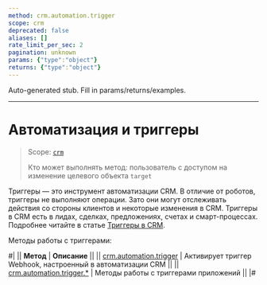 ```yaml
---
method: crm.automation.trigger
scope: crm
deprecated: false
aliases: []
rate_limit_per_sec: 2
pagination: unknown
params: {"type":"object"}
returns: {"type":"object"}
---
```


Auto-generated stub. Fill in params/returns/examples.

---

# Автоматизация и триггеры

> Scope: [`crm`](../../scopes/permissions.md)
>
> Кто может выполнять метод: пользователь с доступом на изменение целевого объекта `target` 

Триггеры — это инструмент автоматизации CRM. В отличие от роботов, триггеры не выполняют операции. Зато они могут отслеживать действия со стороны клиентов и некоторые изменения в CRM. Триггеры в CRM есть в лидах, сделках, предложениях, счетах и смарт-процессах. Подробнее читайте в статье [Триггеры в CRM](https://helpdesk.bitrix24.ru/open/16547632/).

Методы работы с триггерами:

#|
|| **Метод** | **Описание** ||
|| [crm.automation.trigger](./crm-automation-trigger.md) | Активирует триггер Webhook, настроенный в автоматизации CRM ||
|| [crm.automation.trigger.*](./triggers/index.md) | Методы работы с триггерами приложений ||
|#
